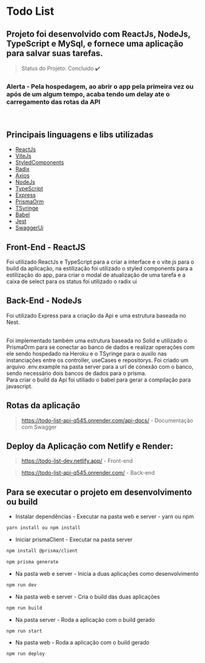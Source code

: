 ﻿# Todo List
 
 ## Projeto foi desenvolvido com ReactJs, NodeJs, TypeScript e MySql, e fornece uma aplicação para salvar suas tarefas.
 
 > Status do Projeto: Concluido :heavy_check_mark:
 
  ### Alerta - Pela hospedagem, ao abrir o app pela primeira vez ou após de um algum tempo, acaba tendo um delay ate o carregamento das rotas da API

 <br>
 
 ## Principais linguagens e libs utilizadas

- [ReactJs](https://reactjs.org/)
- [ViteJs](https://vitejs.dev/)
- [StyledComponents](https://styled-components.com/)
- [Radix](https://www.radix-ui.com/)
- [Axios](https://axios-http.com/)
- [NodeJs](https://nodejs.org/en/)
- [TypeScript](https://www.typescriptlang.org/)
- [Express](http://expressjs.com/pt-br/)
- [PrismaOrm](https://www.prisma.io/)
- [TSyringe](https://github.com/Microsoft/tsyringe)
- [Babel](https://babeljs.io/)
- [Jest](https://jestjs.io/pt-BR/)
- [SwaggerUi](https://swagger.io/tools/swagger-ui/)

 ## Front-End - ReactJS

  Foi utilizado ReactJs e TypeScript para a criar a interface e o vite.js para o build da aplicação, na estilização foi utilizado o styled components para a estilização do app, para criar o modal de atualização de uma tarefa e a caixa de select para os status foi utilizado o radix ui
 
 ## Back-End - NodeJs
  Foi utilizado Express para a criação da Api e uma estrutura baseada no Nest.

  <br>
  Foi implementado também uma estrutura baseada no Solid e utilizado o PrismaOrm para se conectar ao banco de dados e realizar operações com ele sendo hospedado na Heroku e o TSyringe para o auxilo nas instanciações entre os controller, useCases e repositorys. Foi criado um arquivo .env.example na pasta server para a url de conexão com o banco, sendo necessário dois bancos de dados para o prisma.
 
  <br>
  Para criar o build da Api foi utiliado o babel para gerar a compilação para javascript.  

  <br>

## Rotas da aplicação
  > https://todo-list-api-q545.onrender.com/api-docs/ - Documentação com Swagger

## Deploy da Aplicação com Netlify e Render:

> https://todo-list-dev.netlify.app/ - Front-end

> https://todo-list-api-q545.onrender.com/ - Back-end

## Para se executar o projeto em desenvolvimento ou build

- Instalar dependências - Executar na pasta web e server - yarn ou npm
```sh
yarn install ou npm install
```
- Iniciar prismaClient  - Executar na pasta server
```sh
npm install @prisma/client

npm prisma generate
```
- Na pasta web e server - Inicia a duas aplicações como desenvolvimento
```sh
npm run dev
```
- Na pasta web e server - Cria o build das duas aplicações
```sh
npm run build
```
- Na pasta server - Roda a aplicação com o build gerado
```sh
npm run start
```
- Na pasta web - Roda a aplicação com o build gerado
```sh
npm run deploy
```


 
 <br>

